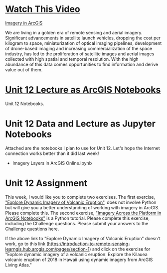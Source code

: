 # [Watch This Video](http://www.youtube.com/watch?v=oMvifdeorqs)
[Imagery in ArcGIS](http://www.youtube.com/watch?v=oMvifdeorqs)

We are living in a golden era of remote sensing and aerial imagery. 
Significant advancements in satellite launch vehicles, dropping the 
cost per kilogram to space, miniaturization of optical imaging 
pipelines, development of drone-based imaging and increasing 
commercialization of the space industry, has led to the 
proliferation of satellite images and aerial images 
collected with high spatial and temporal resolution. 
With the high abundance of this data comes opportunities 
to find information and derive value out of them.
 

# [Unit 12 Lecture as ArcGIS Notebooks](https://arcg.is/1OPCyH)
Unit 12 Notebooks.

# Unit 12 Data and Lecture as Jupyter Notebooks
Attached are the notebooks I plan to use for Unit 12. 
Let's hope the Internet connection works better than it did last week!
- Imagery Layers in ArcGIS Online.ipynb

# Unit 12 Assignment
This week, I would like you to complete two exercises. 
The first exercise, ["Explore Dynamic Imagery of Volcanic Eruption"](https://ago-item-storage.s3.us-east-1.amazonaws.com/0e5792147434448a89a6725a222dbadf/Explore_dynamic_imagery_of_a_volcanic_eruption.pdf?X-Amz-Security-Token=IQoJb3JpZ2luX2VjEO3%2F%2F%2F%2F%2F%2F%2F%2F%2F%2FwEaCXVzLWVhc3QtMSJHMEUCIQDKJHAkiyrxQ7Dz9UgyVBPZNWCyrakWfYObi3nqa3ENyQIgS5Nzgk2me2V%2F4mnHy2qPVI%2FfdBwfn%2FmCfa06GAM%2BK54qtAMIZhAAGgw2MDQ3NTgxMDI2NjUiDMqffvGlpL5OPeiw8CqRA8nCRi1xdOuzFCWGJrPlsH9c97ehsUuS%2Fp2XJHjH8TzQ9V2MX5JrybxkpXk2RYuggs8MWkPw%2FgphlkZYY7mcK2IKKeqf1IkN9yl068jtKpvNCGYjvkM4IXJckH8A0hwEiSTETp2IqBs9GwplNAiUo3v%2B2XL8de6YzLLVwTJrX11wODRrOV9eVlegetekQxeOJvUF9iuzf%2Bcx5Qc5bXrUTUr0j3sX%2FNombKKz6FEHbsTP%2Bq6IqiM%2BFX%2BlwXK5utTRDXeryW5peAwbVNZIEKiX244tXsE8eemjF166S4LZn9tjRyWuN6yRQ8f%2Bt90klD0Sme5PQ1usiwDWjBs1cDlUIR5QbgmncLps7eS%2FzSbHRvi6f1oSTLWmmqoIA7SOxpZxo6JS%2F6DPHwe3oW6QOGxAO64rS88ABeCCRCcE6ToHvdwaUN%2FLZUAFQSK68KYYJLSHYCAQ6vF1d0CeOLGidMWyR7YD%2FrLBBiL15fNqcehlDLvYNY5sLr0TylUX%2F%2FHl5iQflIkUAZ5juC%2FxQWn%2FHqo9DzaiMNqUp4QGOusBvOxx%2FLfiAUG0eYr%2Feb9UZr0MZ%2Bjv10GohdUwP6ibNh8%2BdLwlTTx9Swk7aUnqaVyydakucWlpOyzZ1Gg7HW%2BON%2BYLRf0NI%2Bc8GY3CapPBcnsoo3bSRUdZS1pC7djyhWHTtONK1Qhi%2FIiJcOfm9K9uWmj5cpgOyY7ctJ%2BWFBbEcOKSiBO8zLq8DXjoXNW5XJ5XrTgUxGLmpEobfuO%2BlhTpXYG5S6kM8QBnp4CkYxP7FYZE530mBpTTZi%2FCfWtO4WfaVSR%2F4Y3jmpmmU6u8j89qEcnnihlvvicPA3Yy9x5R0AtUMuA3fRzSul7elg%3D%3D&X-Amz-Algorithm=AWS4-HMAC-SHA256&X-Amz-Date=20210428T211841Z&X-Amz-SignedHeaders=host&X-Amz-Expires=300&X-Amz-Credential=ASIAYZTTEKKE5IU4AES6%2F20210428%2Fus-east-1%2Fs3%2Faws4_request&X-Amz-Signature=4148741fa52fd010438e21db5d42485c860945f524db594003a15c423d7f3d06), 
does not involve Python but will give you a better understanding of 
working with imagery in ArcGIS. Please complete this. The 
second exercise, ["Imagery Across the Platform in ArcGIS Notebooks"](https://www.arcgis.com/home/item.html?id=23f64f565faa4e78ac24d17e5e8a9ae8) 
is a Python tutorial. Please complete this exercise, including the 
Challenge questions. Please submit your answers to the Challenge 
questions here.


If the above link to "Explore Dynamic Imagery of Volcanic Eruption" 
doesn't work, go to this link 
(https://introduction-to-remote-sensing-learngis.hub.arcgis.com/pages/section-1) 
and click on the exercise for "Explore dynamic imagery of a volcanic eruption: Explore the 
Kilauea volcanic eruption of 2018 in Hawaii using dynamic imagery from ArcGIS Living Atlas."
